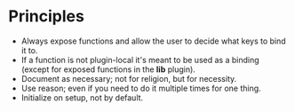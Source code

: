 # Principles

- Always expose functions and allow the user to decide what keys to bind it to.
- If a function is not plugin-local it's meant to be used as a binding (except
  for exposed functions in the **lib** plugin).
- Document as necessary; not for religion, but for necessity.
- Use reason; even if you need to do it multiple times for one thing.
- Initialize on setup, not by default.
